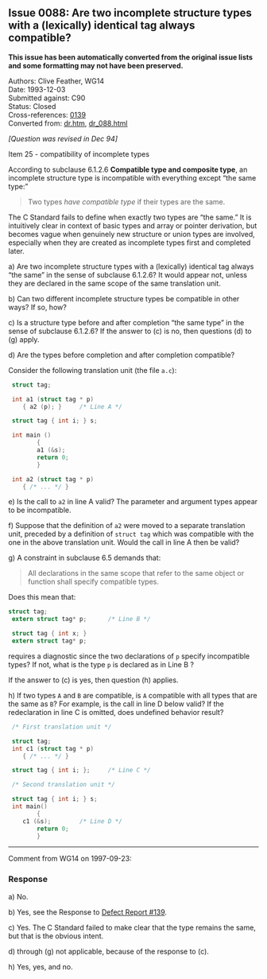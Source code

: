 ## Issue 0088: Are two incomplete structure types with a (lexically) identical tag always compatible?

**This issue has been automatically converted from the original issue lists and some formatting may not have been preserved.**

Authors: Clive Feather, WG14  
Date: 1993-12-03  
Submitted against: C90  
Status: Closed  
Cross-references: [0139](issue0139.md)  
Converted from: [dr.htm](https://www.open-std.org/jtc1/sc22/wg14/www/docs/dr.htm), [dr_088.html](https://www.open-std.org/jtc1/sc22/wg14/www/docs/dr_088.html)

*\[Question was revised in Dec 94\]*

Item 25 \- compatibility of incomplete types

According to subclause 6.1.2.6 **Compatible type and composite type**, an
incomplete structure type is incompatible with everything except “the same
type:”

> Two types *have compatible type* if their types are the same.

The C Standard fails to define when exactly two types are “the same.” It is
intuitively clear in context of basic types and array or pointer derivation, but
becomes vague when genuinely new structure or union types are involved,
especially when they are created as incomplete types first and completed later.

a) Are two incomplete structure types with a (lexically) identical tag always
“the same” in the sense of subclause 6.1.2.6? It would appear not, unless they
are declared in the same scope of the same translation unit.

b) Can two different incomplete structure types be compatible in other ways? If
so, how?

c) Is a structure type before and after completion “the same type” in the sense
of subclause 6.1.2.6? If the answer to (c) is no, then questions (d) to (g)
apply.

d) Are the types before completion and after completion compatible?

Consider the following translation unit (the file `a.c`):

```c
 struct tag;

 int a1 (struct tag * p)
 	{ a2 (p); }		/* Line A */

 struct tag { int i; } s;

 int main ()
        {
        a1 (&s);
        return 0;
        }

 int a2 (struct tag * p)
 	{ /* ... */ }
```

e) Is the call to `a2` in line A valid? The parameter and argument types appear
to be incompatible.

f) Suppose that the definition of `a2` were moved to a separate translation
unit, preceded by a definition of `struct tag` which was compatible with the one
in the above translation unit. Would the call in line A then be valid?

g) A constraint in subclause 6.5 demands that:

> All declarations in the same scope that refer to the same object or function
> shall specify compatible types.

Does this mean that:

```c
struct tag;
 extern struct tag* p;		/* Line B */

 struct tag { int x; }
 extern struct tag* p;
```

requires a diagnostic since the two declarations of `p` specify incompatible
types? If not, what is the type `p` is declared as in Line B ?

If the answer to (c) is yes, then question (h) applies.

h) If two types `A` and `B` are compatible, is `A` compatible with all types
that are the same as `B`? For example, is the call in line D below valid? If the
redeclaration in line C is omitted, does undefined behavior result?

```c
 /* First translation unit */

 struct tag;
 int c1 (struct tag * p)
 	{ /* ... */ }

 struct tag { int i; };		/* Line C */

 /* Second translation unit */

 struct tag { int i; } s;
 int main()
        {
 	c1 (&s);		/* Line D */
        return 0;
        }
```

---

Comment from WG14 on 1997-09-23:

### Response

a) No.

b) Yes, see the Response to [Defect Report #139](issue0139.md).

c) Yes. The C Standard failed to make clear that the type remains the same, but
that is the obvious intent.

d) through (g) not applicable, because of the response to (c).

h) Yes, yes, and no.
